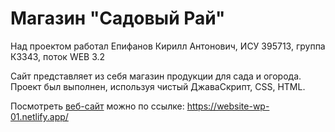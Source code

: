 # Магазин "Садовый Рай"

Над проектом работал Епифанов Кирилл Антонович, ИСУ 395713, группа К3343, поток WEB 3.2

Сайт представляет из себя магазин продукции для сада и огорода.
Проект был выполнен, используя чистый ДжаваСкрипт, CSS, HTML.

Посмотреть [веб-сайт](https://website-wp-01.netlify.app/) можно по ссылке:
https://website-wp-01.netlify.app/
